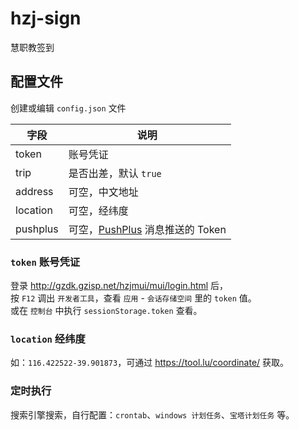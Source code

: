 # hzj-sign

慧职教签到

## 配置文件

创建或编辑 `config.json` 文件

| 字段       | 说明                        |
|----------|---------------------------|
| token    | 账号凭证                      |
| trip     | 是否出差，默认 `true`            |
| address  | 可空，中文地址                   |
| location | 可空，经纬度                    |
| pushplus | 可空，[PushPlus] 消息推送的 Token |

### `token` 账号凭证

登录 http://gzdk.gzisp.net/hzjmui/mui/login.html 后，  
按 `F12` 调出 `开发者工具`，查看 `应用` - `会话存储空间` 里的 `token` 值。  
或在 `控制台` 中执行 `sessionStorage.token` 查看。

### `location` 经纬度

如：`116.422522-39.901873`，可通过 https://tool.lu/coordinate/ 获取。

[PushPlus]: https://www.pushplus.plus/

### 定时执行

搜索引擎搜索，自行配置：`crontab`、`windows 计划任务`、`宝塔计划任务` 等。
